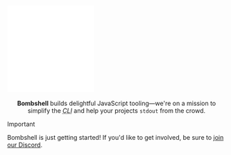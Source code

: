 
<picture align="center" width="360">
    <source media="(prefers-color-scheme: dark)" srcset="/profile/logo-white.svg">
    <source media="(prefers-color-scheme: light)" srcset="/profile/logo-black.svg">
    <img alt="The Bombshell logo, a circle and an asterisk." src="/profile/logo.svg">
</picture>

<p align="center"><strong>Bombshell</strong> builds delightful JavaScript tooling—we're on a mission to simplify the <dfn id="cli"><abbr title="Command Line Interface">CLI</abbr></dfn> and help your projects <code>stdout</code> from the crowd.</p>

> [!IMPORTANT]
> Bombshell is just getting started! If you'd like to get involved, be sure to [join our Discord](https://bomb.sh/chat).
